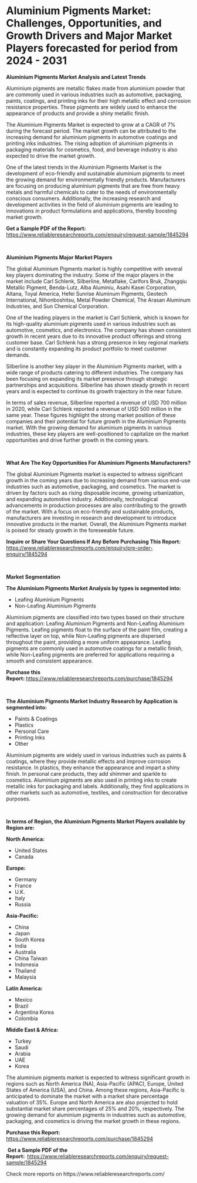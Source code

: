 <p><h1>Aluminium Pigments Market: Challenges, Opportunities, and Growth Drivers and Major Market Players forecasted for period from 2024 - 2031</h1></p><p><strong>Aluminium Pigments Market Analysis and Latest Trends</strong></p>
<p><p>Aluminium pigments are metallic flakes made from aluminium powder that are commonly used in various industries such as automotive, packaging, paints, coatings, and printing inks for their high metallic effect and corrosion resistance properties. These pigments are widely used to enhance the appearance of products and provide a shiny metallic finish.</p><p>The Aluminium Pigments Market is expected to grow at a CAGR of 7% during the forecast period. The market growth can be attributed to the increasing demand for aluminium pigments in automotive coatings and printing inks industries. The rising adoption of aluminium pigments in packaging materials for cosmetics, food, and beverage industry is also expected to drive the market growth.</p><p>One of the latest trends in the Aluminium Pigments Market is the development of eco-friendly and sustainable aluminium pigments to meet the growing demand for environmentally friendly products. Manufacturers are focusing on producing aluminium pigments that are free from heavy metals and harmful chemicals to cater to the needs of environmentally conscious consumers. Additionally, the increasing research and development activities in the field of aluminium pigments are leading to innovations in product formulations and applications, thereby boosting market growth.</p></p>
<p><strong>Get a Sample PDF of the Report:&nbsp;</strong> <a href="https://www.reliableresearchreports.com/enquiry/request-sample/1845294">https://www.reliableresearchreports.com/enquiry/request-sample/1845294</a></p>
<p>&nbsp;</p>
<p><strong>Aluminium Pigments Major Market Players</strong></p>
<p><p>The global Aluminium Pigments market is highly competitive with several key players dominating the industry. Some of the major players in the market include Carl Schlenk, Silberline, Metaflake, Carlfors Bruk, Zhangqiu Metallic Pigment, Benda-Lutz, Alba Aluminiu, Asahi Kasei Corporation, Altana, Toyal America, Hefei Sunrise Aluminum Pigments, Geotech International, Nihonboshitsu, Metal Powder Chemical, The Arasan Aluminum Industries, and Sun Chemical Corporation.</p><p>One of the leading players in the market is Carl Schlenk, which is known for its high-quality aluminium pigments used in various industries such as automotive, cosmetics, and electronics. The company has shown consistent growth in recent years due to its innovative product offerings and strong customer base. Carl Schlenk has a strong presence in key regional markets and is constantly expanding its product portfolio to meet customer demands.</p><p>Silberline is another key player in the Aluminium Pigments market, with a wide range of products catering to different industries. The company has been focusing on expanding its market presence through strategic partnerships and acquisitions. Silberline has shown steady growth in recent years and is expected to continue its growth trajectory in the near future.</p><p>In terms of sales revenue, Silberline reported a revenue of USD 700 million in 2020, while Carl Schlenk reported a revenue of USD 500 million in the same year. These figures highlight the strong market position of these companies and their potential for future growth in the Aluminium Pigments market. With the growing demand for aluminium pigments in various industries, these key players are well-positioned to capitalize on the market opportunities and drive further growth in the coming years.</p></p>
<p>&nbsp;</p>
<p><strong>What Are The Key Opportunities For Aluminium Pigments Manufacturers?</strong></p>
<p><p>The global Aluminium Pigments market is expected to witness significant growth in the coming years due to increasing demand from various end-use industries such as automotive, packaging, and cosmetics. The market is driven by factors such as rising disposable income, growing urbanization, and expanding automotive industry. Additionally, technological advancements in production processes are also contributing to the growth of the market. With a focus on eco-friendly and sustainable products, manufacturers are investing in research and development to introduce innovative products in the market. Overall, the Aluminium Pigments market is poised for steady growth in the foreseeable future.</p></p>
<p><strong>Inquire or Share Your Questions If Any Before Purchasing This Report:</strong> <a href="https://www.reliableresearchreports.com/enquiry/pre-order-enquiry/1845294">https://www.reliableresearchreports.com/enquiry/pre-order-enquiry/1845294</a></p>
<p>&nbsp;</p>
<p><strong>Market Segmentation</strong></p>
<p><strong>The Aluminium Pigments Market Analysis by types is segmented into:</strong></p>
<p><ul><li>Leafing Aluminium Pigments</li><li>Non-Leafing Aluminium Pigments</li></ul></p>
<p><p>Aluminium pigments are classified into two types based on their structure and application: Leafing Aluminium Pigments and Non-Leafing Aluminium Pigments. Leafing pigments float to the surface of the paint film, creating a reflective layer on top, while Non-Leafing pigments are dispersed throughout the paint, providing a more uniform appearance. Leafing pigments are commonly used in automotive coatings for a metallic finish, while Non-Leafing pigments are preferred for applications requiring a smooth and consistent appearance.</p></p>
<p><strong>Purchase this Report:&nbsp;</strong><a href="https://www.reliableresearchreports.com/purchase/1845294">https://www.reliableresearchreports.com/purchase/1845294</a></p>
<p>&nbsp;</p>
<p><strong>The Aluminium Pigments Market Industry Research by Application is segmented into:</strong></p>
<p><ul><li>Paints & Coatings</li><li>Plastics</li><li>Personal Care</li><li>Printing Inks</li><li>Other</li></ul></p>
<p><p>Aluminium pigments are widely used in various industries such as paints & coatings, where they provide metallic effects and improve corrosion resistance. In plastics, they enhance the appearance and impart a shiny finish. In personal care products, they add shimmer and sparkle to cosmetics. Aluminium pigments are also used in printing inks to create metallic inks for packaging and labels. Additionally, they find applications in other markets such as automotive, textiles, and construction for decorative purposes.</p></p>
<p>&nbsp;</p>
<p><strong>In terms of Region, the Aluminium Pigments Market Players available by Region are:</strong></p>
<p>
    <p> <strong> North America: </strong>
        <ul>
            <li>United States</li>
            <li>Canada</li>
        </ul>
        </p> 
    <p> <strong> Europe: </strong>
        <ul>
            <li>Germany</li>
            <li>France</li>
            <li>U.K.</li>
            <li>Italy</li>
            <li>Russia</li>
        </ul>
        </p> 
    <p> <strong> Asia-Pacific: </strong>
        <ul>
            <li>China</li>
            <li>Japan</li>
            <li>South Korea</li>
            <li>India</li>
            <li>Australia</li>
            <li>China Taiwan</li>
            <li>Indonesia</li>
            <li>Thailand</li>
            <li>Malaysia</li>
        </ul>
        </p> 
    <p> <strong> Latin America: </strong>
        <ul>
            <li>Mexico</li>
            <li>Brazil</li>
            <li>Argentina Korea</li>
            <li>Colombia</li>
        </ul>
        </p> 
    <p> <strong> Middle East & Africa: </strong>
        <ul>
            <li>Turkey</li>
            <li>Saudi</li>
            <li>Arabia</li>
            <li>UAE</li>
            <li>Korea</li>
        </ul>
    </p>
    </p>
<p><p>The aluminium pigments market is expected to witness significant growth in regions such as North America (NA), Asia-Pacific (APAC), Europe, United States of America (USA), and China. Among these regions, Asia-Pacific is anticipated to dominate the market with a market share percentage valuation of 35%. Europe and North America are also projected to hold substantial market share percentages of 25% and 20%, respectively. The growing demand for aluminium pigments in industries such as automotive, packaging, and cosmetics is driving the market growth in these regions.</p></p>
<p><strong>Purchase this Report: </strong><a href="https://www.reliableresearchreports.com/purchase/1845294">https://www.reliableresearchreports.com/purchase/1845294</a></p>
<p>&nbsp;<strong>Get a Sample PDF of the Report:&nbsp;&nbsp;</strong><a href="https://www.reliableresearchreports.com/enquiry/request-sample/1845294">https://www.reliableresearchreports.com/enquiry/request-sample/1845294</a></p>
<p><strong></strong></p>
<p>Check more reports on https://www.reliableresearchreports.com/</p>